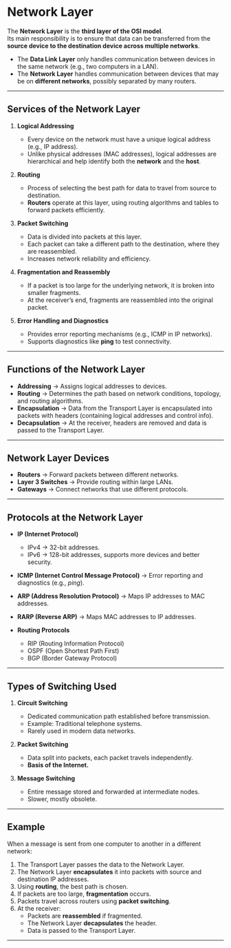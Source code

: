 # Network Layer 

The **Network Layer** is the **third layer of the OSI model**.  
Its main responsibility is to ensure that data can be transferred from the **source device to the destination device across multiple networks**.  

- The **Data Link Layer** only handles communication between devices in the same network (e.g., two computers in a LAN).  
- The **Network Layer** handles communication between devices that may be on **different networks**, possibly separated by many routers.  

---

## Services of the Network Layer

1. **Logical Addressing**  
   - Every device on the network must have a unique logical address (e.g., IP address).  
   - Unlike physical addresses (MAC addresses), logical addresses are hierarchical and help identify both the **network** and the **host**.  

2. **Routing**  
   - Process of selecting the best path for data to travel from source to destination.  
   - **Routers** operate at this layer, using routing algorithms and tables to forward packets efficiently.  

3. **Packet Switching**  
   - Data is divided into packets at this layer.  
   - Each packet can take a different path to the destination, where they are reassembled.  
   - Increases network reliability and efficiency.  

4. **Fragmentation and Reassembly**  
   - If a packet is too large for the underlying network, it is broken into smaller fragments.  
   - At the receiver’s end, fragments are reassembled into the original packet.  

5. **Error Handling and Diagnostics**  
   - Provides error reporting mechanisms (e.g., ICMP in IP networks).  
   - Supports diagnostics like **ping** to test connectivity.  

---

## Functions of the Network Layer

- **Addressing** → Assigns logical addresses to devices.  
- **Routing** → Determines the path based on network conditions, topology, and routing algorithms.  
- **Encapsulation** → Data from the Transport Layer is encapsulated into packets with headers (containing logical addresses and control info).  
- **Decapsulation** → At the receiver, headers are removed and data is passed to the Transport Layer.  

---

## Network Layer Devices

- **Routers** → Forward packets between different networks.  
- **Layer 3 Switches** → Provide routing within large LANs.  
- **Gateways** → Connect networks that use different protocols.  

---

## Protocols at the Network Layer

- **IP (Internet Protocol)**  
  - IPv4 → 32-bit addresses.  
  - IPv6 → 128-bit addresses, supports more devices and better security.  

- **ICMP (Internet Control Message Protocol)** → Error reporting and diagnostics (e.g., *ping*).  

- **ARP (Address Resolution Protocol)** → Maps IP addresses to MAC addresses.  

- **RARP (Reverse ARP)** → Maps MAC addresses to IP addresses.  

- **Routing Protocols**  
  - RIP (Routing Information Protocol)  
  - OSPF (Open Shortest Path First)  
  - BGP (Border Gateway Protocol)  

---

## Types of Switching Used

1. **Circuit Switching**  
   - Dedicated communication path established before transmission.  
   - Example: Traditional telephone systems.  
   - Rarely used in modern data networks.  

2. **Packet Switching**  
   - Data split into packets, each packet travels independently.  
   - **Basis of the Internet.**  

3. **Message Switching**  
   - Entire message stored and forwarded at intermediate nodes.  
   - Slower, mostly obsolete.  

---


## Example

When a message is sent from one computer to another in a different network:

1. The Transport Layer passes the data to the Network Layer.  
2. The Network Layer **encapsulates** it into packets with source and destination IP addresses.  
3. Using **routing**, the best path is chosen.  
4. If packets are too large, **fragmentation** occurs.  
5. Packets travel across routers using **packet switching**.  
6. At the receiver:  
   - Packets are **reassembled** if fragmented.  
   - The Network Layer **decapsulates** the header.  
   - Data is passed to the Transport Layer.  

---

